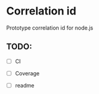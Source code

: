 # Correlation id
Prototype correlation id for node.js

## TODO:
- [ ] CI
- [ ] Coverage
- [ ] readme

